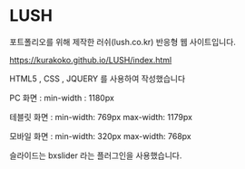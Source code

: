 # LUSH

포트폴리오를 위해 제작한 러쉬(lush.co.kr) 반응형 웹 사이트입니다.

https://kurakoko.github.io/LUSH/index.html

HTML5 , CSS , JQUERY 를 사용하여 작성했습니다

PC 화면 : min-width : 1180px

테블릿 화면 : min-width: 769px max-width: 1179px

모바일 화면 : min-width: 320px max-width: 768px

슬라이드는 bxslider 라는 플러그인을 사용했습니다.
